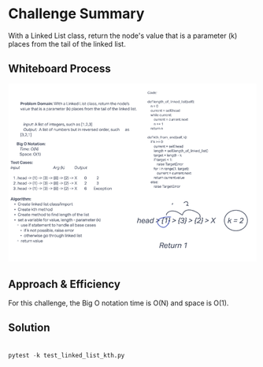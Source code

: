
# Challenge Summary

With a Linked List class, return the node's value that is a parameter (k) places from the tail of the linked list.

## Whiteboard Process

![Whiteboard: Class 7](class7Whiteboard.png)

## Approach & Efficiency

For this challenge, the Big O notation time is O(N) and space is O(1).

## Solution

```python

pytest -k test_linked_list_kth.py

```
